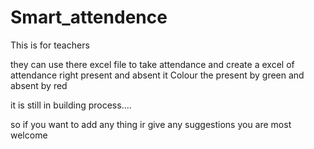 # Smart_attendence
This is for teachers

they can use there excel file to take attendance and create a excel of attendance right present and absent
it Colour the present by green and absent by red 

it is still in building process....

so if you want to add any thing ir give any suggestions you are most welcome
